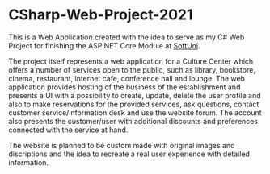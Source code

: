 # CSharp-Web-Project-2021

This is a Web Application created with the idea to serve as my C# Web Project for finishing the ASP.NET Core Module at <a href="https://softuni.bg/">SoftUni</a>.

The project itself represents a web application for a Culture Center which offers a number of services open to the public, such as
library, bookstore, cinema, restaurant, internet cafe, conference hall and lounge. The web application provides hosting of the business of
the establishment and presents a UI with a possibility to create, update, delete the user profile and also to make reservations for the provided services,
ask questions, contact customer service/information desk and use the website forum. The account also presents the customer/user with additional discounts and preferences connected 
with the service at hand.

The website is planned to be custom made with original images and discriptions and the idea to recreate a real user experience with detailed information.
